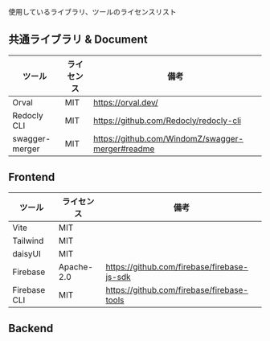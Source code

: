 使用しているライブラリ、ツールのライセンスリスト

## 共通ライブラリ & Document

|ツール     |ライセンス     |備考|
|---       |---           |---|
|Orval     |MIT           |https://orval.dev/|
|Redocly CLI|MIT          |https://github.com/Redocly/redocly-cli|
|swagger-merger|MIT       |https://github.com/WindomZ/swagger-merger#readme|


## Frontend

|ツール     |ライセンス     |備考|
|---       |---           |---|
|Vite      |MIT           ||
|Tailwind  |MIT           ||
|daisyUI   |MIT           ||
|Firebase  |Apache-2.0    |https://github.com/firebase/firebase-js-sdk|
|Firebase CLI  |MIT       |https://github.com/firebase/firebase-tools|


## Backend
